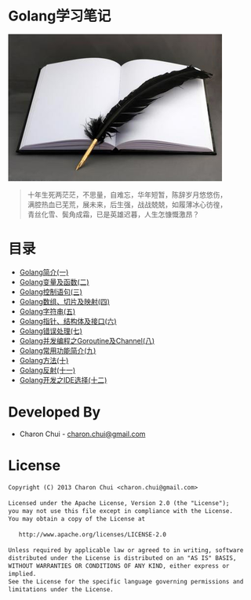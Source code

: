 Golang学习笔记  
===

![image](https://raw.githubusercontent.com/CharonChui/Pictures/master/note.jpg)

> 十年生死两茫茫，不思量，自难忘，华年短暂，陈辞岁月悠悠伤，        
> 满腔热血已芜荒，展未来，后生强，战战兢兢，如履薄冰心彷徨，            
> 青丝化雪、鬓角成霜，已是英雄迟暮，人生怎慷慨激昂？


目录
===  


- [Golang简介(一)][1]
- [Golang变量及函数(二)][2]
- [Golang控制语句(三)][3]
- [Golang数组、切片及映射(四)][4]
- [Golang字符串(五)][5]
- [Golang指针、结构体及接口(六)][6]
- [Golang错误处理(七)][7]
- [Golang并发编程之Goroutine及Channel(八)][8]
- [Golang常用功能简介(九)][9]
- [Golang方法(十)][10]
- [Golang反射(十一)][11]
- [Golang开发之IDE选择(十二)][12]

    

[1]: https://github.com/CharonChui/GolangStudyNote/blob/master/Golang%E7%AE%80%E4%BB%8B(%E4%B8%80).md        "Golang简介(一)"
[2]: https://github.com/CharonChui/GolangStudyNote/blob/master/Golang%E5%8F%98%E9%87%8F%E5%8F%8A%E5%87%BD%E6%95%B0(%E4%BA%8C).md  "Golang变量及函数(二)"
[3]: https://github.com/CharonChui/GolangStudyNote/blob/master/Golang%E6%8E%A7%E5%88%B6%E8%AF%AD%E5%8F%A5(%E4%B8%89).md    "Golang控制语句(三)"
[4]: https://github.com/CharonChui/GolangStudyNote/blob/master/Golang%E6%95%B0%E7%BB%84%E3%80%81%E5%88%87%E7%89%87%E5%8F%8A%E6%98%A0%E5%B0%84(%E5%9B%9B).md    "Golang数组、切片及映射(四)"
[5]: https://github.com/CharonChui/GolangStudyNote/blob/master/Golang%E5%AD%97%E7%AC%A6%E4%B8%B2(%E4%BA%94).md   "Golang字符串(五)"
[6]: https://github.com/CharonChui/GolangStudyNote/blob/master/Golang%E6%8C%87%E9%92%88%E3%80%81%E7%BB%93%E6%9E%84%E4%BD%93%E5%8F%8A%E6%8E%A5%E5%8F%A3(%E5%85%AD).md   "Golang指针、结构体及接口(六)"
[7]: https://github.com/CharonChui/GolangStudyNote/blob/master/Golang%E9%94%99%E8%AF%AF%E5%A4%84%E7%90%86(%E4%B8%83).md   "Golang错误处理(七)"
[8]: https://github.com/CharonChui/GolangStudyNote/blob/master/Golang%E5%B9%B6%E5%8F%91%E7%BC%96%E7%A8%8B%E4%B9%8BGoroutine%E5%8F%8AChannel(%E5%85%AB).md   "Golang并发编程之Goroutine及Channel(八)"
[9]: https://github.com/CharonChui/GolangStudyNote/blob/master/Golang%E5%B8%B8%E7%94%A8%E5%8A%9F%E8%83%BD%E7%AE%80%E4%BB%8B(%E4%B9%9D).md   "Golang常用功能简介(九)"
[10]: https://github.com/CharonChui/GolangStudyNote/blob/master/Golang%E6%96%B9%E6%B3%95(%E5%8D%81).md   "Golang方法(十)"
[11]: https://github.com/CharonChui/GolangStudyNote/blob/master/Golang%E5%8F%8D%E5%B0%84(%E5%8D%81%E4%B8%80).md   "Golang反射(十一)"
[12]: https://github.com/CharonChui/GolangStudyNote/blob/master/Golang%E5%BC%80%E5%8F%91%E4%B9%8BIDE%E9%80%89%E6%8B%A9(%E5%8D%81%E4%BA%8C).md   "Golang开发之IDE选择(十二)"


Developed By
===

 * Charon Chui - <charon.chui@gmail.com>


License
===

    Copyright (C) 2013 Charon Chui <charon.chui@gmail.com>

    Licensed under the Apache License, Version 2.0 (the "License");
    you may not use this file except in compliance with the License.
    You may obtain a copy of the License at

       http://www.apache.org/licenses/LICENSE-2.0

    Unless required by applicable law or agreed to in writing, software
    distributed under the License is distributed on an "AS IS" BASIS,
    WITHOUT WARRANTIES OR CONDITIONS OF ANY KIND, either express or implied.
    See the License for the specific language governing permissions and
    limitations under the License.